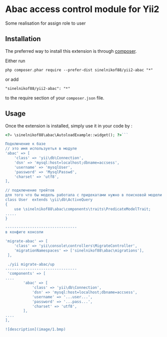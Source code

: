Abac access control module for Yii2
===================================
Some realisation for assign role to user

Installation
------------

The preferred way to install this extension is through [composer](http://getcomposer.org/download/).

Either run

```
php composer.phar require --prefer-dist sinelnikof88/yii2-abac "*"
```

or add

```
"sinelnikof88/yii2-abac": "*"
```

to the require section of your `composer.json` file.


Usage
-----

Once the extension is installed, simply use it in your code by  :

```php
<?= \sinelnikof88\abac\AutoloadExample::widget(); ?>```

Подключение к базе
// это имя используетья в модуле
'abac' => [
    'class' => 'yii\db\Connection',
    'dsn' => 'mysql:host=localhost;dbname=accsess',
    'username' => 'mysqlUser',
    'password' => 'MysqlPasswd',
    'charset' => 'utf8',
],

// подключение трейтов
для того что бы модель работала с придекатами нужно в поисковой модели прописать
class User  extends \yii\db\ActiveQuery
{
    use \sinelnikof88\abac\components\traits\PredicateModelTrait;
.....
}

--------------------------------
в конфиге консоли

'migrate-abac' => [
    'class' => 'yii\console\controllers\MigrateController',
    'migrationNamespaces' => ['sinelnikof88\abac\migrations'],
 ],

 ./yii migrate-abac/up
--------------------------------
 'components' => [
....
        'abac' => [
            'class' => 'yii\db\Connection',
            'dsn' => 'mysql:host=localhost;dbname=accsess',
            'username' => '...user...',
            'password' => '...pass...',
            'charset' => 'utf8',
        ],
....
],

![description](image/1.bmp)